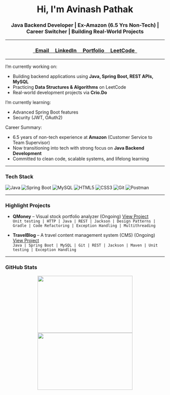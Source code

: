 <h1 align="center">Hi, I'm Avinash Pathak</h1>
<h3 align="center">Java Backend Developer | Ex-Amazon (6.5 Yrs Non-Tech) | Career Switcher | Building Real-World Projects</h3>

---
<h3 align="center">
  <a href="mailto:avinashee0012@gmail.com" target="_blank">
    &nbsp;&nbsp;Email&nbsp;&nbsp;
  </a>
  <a href="https://linkedin.com/in/avinashee0012" target="_blank">
    &nbsp;&nbsp;LinkedIn&nbsp;&nbsp;
  </a>
  <a href="https://www.crio.do/learn/portfolio/avinashee0012" target="_blank">
    &nbsp;&nbsp;Portfolio&nbsp;&nbsp;
  </a>
  <a href="https://www.leetcode.com/avinashee0012" target="_blank">
    &nbsp;&nbsp;LeetCode&nbsp;&nbsp;
  </a>
</h3>

---

I’m currently working on:
- Building backend applications using **Java, Spring Boot, REST APIs, MySQL**
- Practicing **Data Structures & Algorithms** on LeetCode
- Real-world development projects via **Crio.Do**

I’m currently learning:
- Advanced Spring Boot features
- Security (JWT, OAuth2)

Career Summary:
- 6.5 years of non-tech experience at **Amazon** (Customer Service to Team Supervisor)
- Now transitioning into tech with strong focus on **Java Backend Development**
- Committed to clean code, scalable systems, and lifelong learning

---

### Tech Stack

![Java](https://img.shields.io/badge/Java-ED8B00?style=for-the-badge&logo=java&logoColor=white)
![Spring Boot](https://img.shields.io/badge/SpringBoot-6DB33F?style=for-the-badge&logo=spring-boot&logoColor=white)
![MySQL](https://img.shields.io/badge/MySQL-00758F?style=for-the-badge&logo=mysql&logoColor=white)
![HTML5](https://img.shields.io/badge/HTML5-E34F26?style=for-the-badge&logo=html5&logoColor=white)
![CSS3](https://img.shields.io/badge/CSS3-264de4?style=for-the-badge&logo=css3&logoColor=white)
![Git](https://img.shields.io/badge/Git-F05032?style=for-the-badge&logo=git&logoColor=white)
![Postman](https://img.shields.io/badge/Postman-FF6C37?style=for-the-badge&logo=postman&logoColor=white)

---

### Highlight Projects

- **QMoney** – Visual stock portfolio analyzer (Ongoing) [View Project](https://www.crio.do/learn/portfolio/avinashee0012/ME_QMONEY_V2) <br>
  `Unit testing | HTTP | Java | REST | Jackson | Design Patterns | Gradle | Code Refactoring | Exception Handling | Multithreading`  

- **TravelBlog** – A travel content management system (CMS) (Ongoing) [View Project](https://github.com/avinashee0012/travelblogplatform) <br>
  `Java | Spring Boot | MySQL | Git | REST | Jackson | Maven | Unit testing | Exception Handling`  

---

### GitHub Stats

<p align="center">
  <img src="https://github-readme-stats.vercel.app/api?username=avinashee0012&show_icons=true&theme=tokyonight" height="180px" width="300px"/>
  <img src="https://github-readme-streak-stats.herokuapp.com/?user=avinashee0012&theme=tokyonight" height="180px" width="300px"/>
</p>